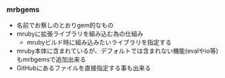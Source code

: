 ### mrbgems

* 名前でお察しのとおりgem的なもの
* mrubyに拡張ライブラリを組み込む為の仕組み
  * mrubyビルド時に組み込みたいライブラリを指定する
* mruby本体に含まれているが、デフォルトでは含まれない機能(evalやio等)もmrbgemsで追加出来る
* GitHubにあるファイルを直接指定する事も出来る
